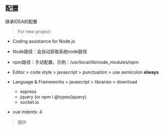 
## 配置

继承IDEA的配置

> For new project:

- Coding assistance for Node.js
- Node路径：会自动获取系统node路径
- npm路径：手动配置，示例：/usr/local/lib/node_modules/npm
- Editor > code style > javascript > punctuation > use semicolon **always**
- Language & Frameworks > javascript > libraries > download
  - express
  - jquery (or npm i @types/jquery)
  - socket.io

- vue indents: 4

> 插件
